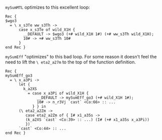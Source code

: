 `mySumMTL` optimizes to this excellent loop:

```
Rec {
$wgo3
  = \ x_s3Te ww_s3Th ->
      case x_s3Te of wild_X1H {
        __DEFAULT -> $wgo3 (+# wild_X1H 1#) (+# ww_s3Th wild_X1H);
        10# -> +# ww_s3Th 10#
      }
end Rec }
```

`mySumEff` "optimizes" to this bad loop.  For some reason it doesn't
feel the need to lift the `\ eta2_a27m` to the top of the function
definition.

```
Rec {
mySumEff_go3
  = \ x_a3Pi ->
      let {
        k_a2XS
          = case x_a3Pi of wild_X1H {
              __DEFAULT -> mySumEff_go3 (+# wild_X1H 1#);
              10# -> n_r3Vj `cast` <Co:66> :: ...
            } } in
      (\ eta2_a2Zm ->
         case eta2_a2Zm of { I# x1_a35s ->
         (k_a2XS `cast` <Co:39> :: ...) (I# (+# x1_a35s x_a3Pi))
         })
      `cast` <Co:44> :: ...
end Rec }
```
